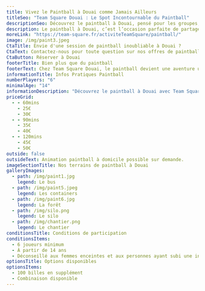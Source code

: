 ```yaml
---
title: Vivez le Paintball à Douai comme Jamais Ailleurs
titleSeo: "Team Square Douai : Le Spot Incontournable du Paintball"
descriptionSeo: Découvrez le paintball à Douai, pensé pour les groupes, familles et amis. Réservez votre aventure immersive et conviviale dès aujourd'hui !
description: Le paintball à Douai, c’est l’occasion parfaite de partager des moments intenses entre amis ou en famille.  Réservez vite votre session et vivez l’aventure paintball à Douai !
moreLink: "https://team-square.fr/activiteTeamSquare/paintball/"
image: /img/paint3.jpeg
CtaTitle: Envie d'une session de paintball inoubliable à Douai ?
CtaText: Contactez-nous pour toute question sur nos offres de paintball à Douai ou pour organiser votre événement sur-mesure.
CtaButton: Réserver à Douai
footerTitle: Bien plus que du paintball
footerText: Chez Team Square Douai, le paintball devient une aventure unique. Plongez dans des scénarios immersifs sur des terrains adaptés à tous les niveaux. Que vous soyez débutant ou joueur confirmé, chaque session promet adrénaline et sécurité dans un cadre encadré par des pros.
informationTitle: Infos Pratiques Paintball
numberPlayers: "6"
minimalAge: "14"
informationDescription: "Découvrez le paintball à Douai avec Team Square : 5 terrains extérieurs thématiques, encadrement professionnel, équipements adaptés à chaque âge et 22 activités sur place. Vivez une expérience dynamique, sécurisée et accessible à tous, avec bar, restauration et espaces détente pour prolonger la journée. Réservez votre aventure paintball à Douai et partagez des sensations fortes en équipe !"
priceGrid:
  - - 60mins
    - 25€
    - 30€
  - - 90mins
    - 35€
    - 40€
  - - 120mins
    - 45€
    - 50€
outside: false
outsideText: Animation paintball à domicile possible sur demande.
imageSectionTitle: Nos terrains de paintball à Douai
galleryImages:
  - path: /img/paint1.jpg
    legend: Le bus
  - path: /img/paint5.jpeg
    legend: Les containers
  - path: /img/paint6.jpg
    legend: La forêt
  - path: /img/silo.png
    legend: Le silo
  - path: /img/chantier.png
    legend: Le chantier
conditionsTitle: Conditions de participation
conditionsItems:
  - 6 joueurs minimum
  - À partir de 14 ans
  - Déconseillé aux femmes enceintes et aux personnes ayant subi une intervention chirurgicale récente
optionsTitle: Options disponibles
optionsItems:
  - 100 billes en supplément
  - Combinaison disponible
---
```

